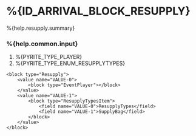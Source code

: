 # %{ID_ARRIVAL_BLOCK_RESUPPLY}

%{help.resupply.summary}

### %{help.common.input}

1. %{PYRITE_TYPE_PLAYER}
2. %{PYRITE_TYPE_ENUM_RESUPPLYTYPES}

```
<block type="Resupply">
    <value name="VALUE-0">
        <block type="EventPlayer"></block>
    </value>
    <value name="VALUE-1">
        <block type="ResupplyTypesItem">
            <field name="VALUE-0">ResupplyTypes</field>
            <field name="VALUE-1">SupplyBag</field>
        </block>
    </value>
</block>
```
